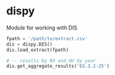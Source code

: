 # dispy
Module for working with DIS

```python
fpath = '/path/to/extract.csv'
dis = dispy.DIS()
dis.load_extract(fpath)

# -- results by RO and OU by year
dis.get_aggregate_results('EG.3.2-25')
```
